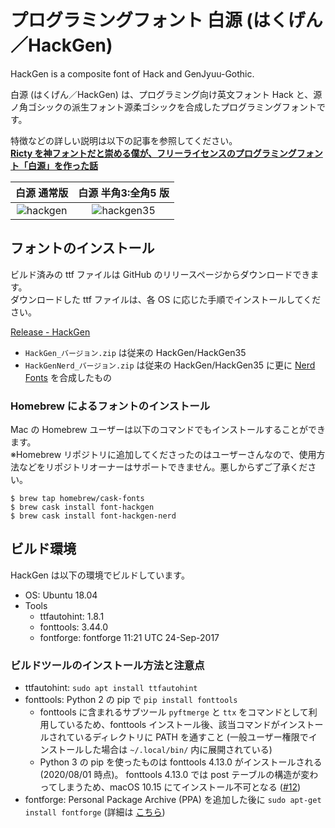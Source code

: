 # プログラミングフォント 白源 (はくげん／HackGen)

HackGen is a composite font of Hack and GenJyuu-Gothic.

白源 (はくげん／HackGen) は、プログラミング向け英文フォント Hack と、源ノ角ゴシックの派生フォント源柔ゴシックを合成したプログラミングフォントです。

特徴などの詳しい説明は以下の記事を参照してください。  
**[Ricty を神フォントだと崇める僕が、フリーライセンスのプログラミングフォント「白源」を作った話](https://qiita.com/tawara_/items/374f3ca0a386fab8b305)**

|**白源 通常版**|**白源 半角3:全角5 版**|
|:------------------------:|:------------------------:|
|![hackgen](https://github.com/yuru7/HackGen/raw/image/sc_hackgen.png)|![hackgen35](https://github.com/yuru7/HackGen/raw/image/sc_hackgen35.png)|

## フォントのインストール

ビルド済みの ttf ファイルは GitHub のリリースページからダウンロードできます。  
ダウンロードした ttf ファイルは、各 OS に応じた手順でインストールしてください。

[Release - HackGen](https://github.com/yuru7/HackGen/releases)

* `HackGen_バージョン.zip` は従来の HackGen/HackGen35
* `HackGenNerd_バージョン.zip` は従来の HackGen/HackGen35 に更に [Nerd Fonts](https://www.nerdfonts.com/) を合成したもの

### Homebrew によるフォントのインストール

Mac の Homebrew ユーザーは以下のコマンドでもインストールすることができます。  
※Homebrew リポジトリに追加してくださったのはユーザーさんなので、使用方法などをリポジトリオーナーはサポートできません。悪しからずご了承ください。

```
$ brew tap homebrew/cask-fonts
$ brew cask install font-hackgen
$ brew cask install font-hackgen-nerd
```

## ビルド環境

HackGen は以下の環境でビルドしています。

* OS: Ubuntu 18.04
* Tools
  * ttfautohint: 1.8.1
  * fonttools: 3.44.0
  * fontforge: fontforge 11:21 UTC 24-Sep-2017

### ビルドツールのインストール方法と注意点

* ttfautohint: `sudo apt install ttfautohint`
* fonttools: Python 2 の pip で `pip install fonttools`
  * fonttools に含まれるサブツール `pyftmerge` と `ttx` をコマンドとして利用しているため、fonttools インストール後、該当コマンドがインストールされているディレクトリに PATH を通すこと (一般ユーザー権限でインストールした場合は `~/.local/bin/` 内に展開されている)
  * Python 3 の pip を使ったものは fonttools 4.13.0 がインストールされる (2020/08/01 時点)。 fonttools 4.13.0 では post テーブルの構造が変わってしまうため、macOS 10.15 にてインストール不可となる ([#12](https://github.com/yuru7/HackGen/issues/12))
* fontforge: Personal Package Archive (PPA) を追加した後に `sudo apt-get install fontforge` (詳細は [こちら](http://designwithfontforge.com/en-US/Installing_Fontforge.html))
